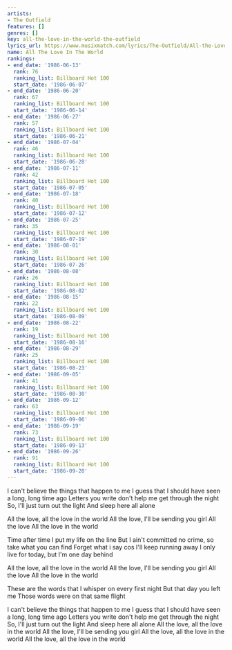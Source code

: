 ```yaml
---
artists:
- The Outfield
features: []
genres: []
key: all-the-love-in-the-world-the-outfield
lyrics_url: https://www.musixmatch.com/lyrics/The-Outfield/All-the-Love-in-the-World
name: All The Love In The World
rankings:
- end_date: '1986-06-13'
  rank: 76
  ranking_list: Billboard Hot 100
  start_date: '1986-06-07'
- end_date: '1986-06-20'
  rank: 67
  ranking_list: Billboard Hot 100
  start_date: '1986-06-14'
- end_date: '1986-06-27'
  rank: 57
  ranking_list: Billboard Hot 100
  start_date: '1986-06-21'
- end_date: '1986-07-04'
  rank: 46
  ranking_list: Billboard Hot 100
  start_date: '1986-06-28'
- end_date: '1986-07-11'
  rank: 42
  ranking_list: Billboard Hot 100
  start_date: '1986-07-05'
- end_date: '1986-07-18'
  rank: 40
  ranking_list: Billboard Hot 100
  start_date: '1986-07-12'
- end_date: '1986-07-25'
  rank: 35
  ranking_list: Billboard Hot 100
  start_date: '1986-07-19'
- end_date: '1986-08-01'
  rank: 30
  ranking_list: Billboard Hot 100
  start_date: '1986-07-26'
- end_date: '1986-08-08'
  rank: 26
  ranking_list: Billboard Hot 100
  start_date: '1986-08-02'
- end_date: '1986-08-15'
  rank: 22
  ranking_list: Billboard Hot 100
  start_date: '1986-08-09'
- end_date: '1986-08-22'
  rank: 19
  ranking_list: Billboard Hot 100
  start_date: '1986-08-16'
- end_date: '1986-08-29'
  rank: 25
  ranking_list: Billboard Hot 100
  start_date: '1986-08-23'
- end_date: '1986-09-05'
  rank: 41
  ranking_list: Billboard Hot 100
  start_date: '1986-08-30'
- end_date: '1986-09-12'
  rank: 63
  ranking_list: Billboard Hot 100
  start_date: '1986-09-06'
- end_date: '1986-09-19'
  rank: 73
  ranking_list: Billboard Hot 100
  start_date: '1986-09-13'
- end_date: '1986-09-26'
  rank: 91
  ranking_list: Billboard Hot 100
  start_date: '1986-09-20'
---
```

I can't believe the things that happen to me
I guess that I should have seen a long, long time ago
Letters you write don't help me get through the night
So, I'll just turn out the light
And sleep here all alone

All the love, all the love in the world
All the love, I'll be sending you girl
All the love
All the love in the world

Time after time I put my life on the line
But I ain't committed no crime, so take what you can find
Forget what i say cos I'll keep running away
I only live for today, but I'm one day behind

All the love, all the love in the world
All the love, I'll be sending you girl
All the love
All the love in the world

These are the words that I whisper on every first night
But that day you left me
Those words were on that same flight

I can't believe the things that happen to me
I guess that I should have seen a long, long time ago
Letters you write don't help me get through the night
So, I'll just turn out the light
And sleep here all alone
All the love, all the love in the world
All the love, I'll be sending you girl
All the love, all the love in the world
All the love, all the love in the world

